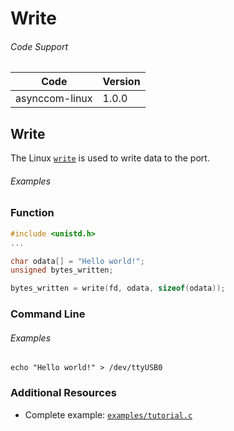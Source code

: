 # Write

###### Code Support
| Code | Version |
| ---- | ------- |
| asynccom-linux | 1.0.0 |


## Write
The Linux [`write`](http://linux.die.net/man/3/write) is used to write data to the port.

###### Examples
### Function
```c
#include <unistd.h>
...

char odata[] = "Hello world!";
unsigned bytes_written;

bytes_written = write(fd, odata, sizeof(odata));
```

### Command Line
###### Examples
```
echo "Hello world!" > /dev/ttyUSB0
```

### Additional Resources
- Complete example: [`examples/tutorial.c`](../examples/tutorial.c)
